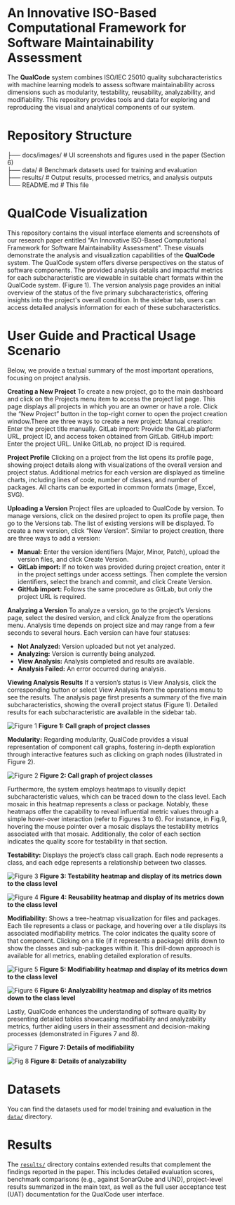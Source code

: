
 # An Innovative ISO-Based Computational Framework for Software Maintainability Assessment

The **QualCode** system combines ISO/IEC 25010 quality subcharacteristics with machine learning models to assess software maintainability across dimensions such as modularity, testability, reusability, analyzability, and modifiability. This repository provides tools and data for exploring and reproducing the visual and analytical components of our system.

# Repository Structure

├── docs/images/ # UI screenshots and figures used in the paper (Section 6)  
├── data/ # Benchmark datasets used for training and evaluation  
├── results/ # Output results, processed metrics, and analysis outputs  
└── README.md # This file


# QualCode Visualization

This repository contains the visual interface elements and screenshots of our research paper entitled "An Innovative ISO-Based Computational Framework for Software Maintainability Assessment". These visuals demonstrate the analysis and visualization capabilities of the **QualCode** system.
The QualCode system offers diverse perspectives on the status of software components. The provided analysis details and impactful metrics for each subcharacteristic are viewable in suitable chart formats within the QualCode system. (Figure 1). The version analysis page provides an initial overview of the status of the five primary subcharacteristics, offering insights into the project's overall condition. In the sidebar tab, users can access detailed analysis information for each of these subcharacteristics.

# User Guide and Practical Usage Scenario

Below, we provide a textual summary of the most important operations, focusing on project analysis.

**Creating a New Project**
To create a new project, go to the main dashboard and click on the Projects menu item to access the project list page. This page displays all projects in which you are an owner or have a role. Click the “New Project” button in the top-right corner to open the project creation window.There are three ways to create a new project:
Manual creation: Enter the project title manually.
GitLab import: Provide the GitLab platform URL, project ID, and access token obtained from GitLab.
GitHub import: Enter the project URL. Unlike GitLab, no project ID is required.

**Project Profile**
Clicking on a project from the list opens its profile page, showing project details along with visualizations of the overall version and project status. Additional metrics for each version are displayed as timeline charts, including lines of code, number of classes, and number of packages. All charts can be exported in common formats (image, Excel, SVG).

**Uploading a Version**
Project files are uploaded to QualCode by version. To manage versions, click on the desired project to open its profile page, then go to the Versions tab. The list of existing versions will be displayed. To create a new version, click “New Version”. Similar to project creation, there are three ways to add a version:

- **Manual:** Enter the version identifiers (Major, Minor, Patch), upload the version files, and click Create Version.  
- **GitLab import:** If no token was provided during project creation, enter it in the project settings under access settings. Then complete the version identifiers, select the branch and commit, and click Create Version.  
- **GitHub import:** Follows the same procedure as GitLab, but only the project URL is required.  

**Analyzing a Version**
To analyze a version, go to the project’s Versions page, select the desired version, and click Analyze from the operations menu. Analysis time depends on project size and may range from a few seconds to several hours. Each version can have four statuses:

- **Not Analyzed:** Version uploaded but not yet analyzed.  
- **Analyzing:** Version is currently being analyzed.  
- **View Analysis:** Analysis completed and results are available.  
- **Analysis Failed:** An error occurred during analysis.  

**Viewing Analysis Results**
If a version’s status is View Analysis, click the corresponding button or select View Analysis from the operations menu to see the results. The analysis page first presents a summary of the five main subcharacteristics, showing the overall project status (Figure 1). Detailed results for each subcharacteristic are available in the sidebar tab.

![Figure 1](./docs/images/callgraph.png)
**Figure 1: Call graph of project classes**

**Modularity:** Regarding modularity, QualCode provides a visual representation of component call graphs, fostering in-depth exploration through interactive features such as clicking on graph nodes (illustrated in Figure 2). 

![Figure 2](./docs/images/callgraph-click.png)
**Figure 2: Call graph of project classes**

Furthermore, the system employs heatmaps to visually depict subcharacteristic values, which can be traced down to the class level. Each mosaic in this heatmap represents a class or package. Notably, these heatmaps offer the capability to reveal influential metric values through a simple hover-over interaction (refer to Figures 3 to 6). For instance, in Fig.9, hovering the mouse pointer over a mosaic displays the testability metrics associated with that mosaic. Additionally, the color of each section indicates the quality score for testability in that section.



**Testability:** Displays the project’s class call graph. Each node represents a class, and each edge represents a relationship between two classes.

![Figure 3](./docs/images/testability-heatmap.png)
**Figure 3: Testability heatmap and display of its metrics down to the class level**

![Figure 4](./docs/images/reusability-heatmap.png)
**Figure 4: Reusability heatmap and display of its metrics down to the class level**

**Modifiability:** Shows a tree-heatmap visualization for files and packages. Each tile represents a class or package, and hovering over a tile displays its associated modifiability metrics. The color indicates the quality score of that component.
Clicking on a tile (if it represents a package) drills down to show the classes and sub-packages within it. This drill-down approach is available for all metrics, enabling detailed exploration of results.

![Figure 5](./docs/images/modifiability-heatmap.png)
**Figure 5: Modifiability heatmap and display of its metrics down to the class level**

![Figure 6](./docs/images/analyzability-heatmap.png)
**Figure 6: Analyzability heatmap and display of its metrics down to the class level**

Lastly, QualCode enhances the understanding of software quality by presenting detailed tables showcasing modifiability and analyzability metrics, further aiding users in their assessment and decision-making processes (demonstrated in Figures 7 and 8).

![Figure 7](./docs/images/modifiability-details.png)
**Figure 7: Details of modifiability**

![Fig 8](./docs/images/analyzability-details.png)
**Figure 8: Details of analyzability**


#  Datasets

You can find the datasets used for model training and evaluation in the [`data/`](data/) directory. 

#  Results
The [`results/`](results/)  directory contains extended results that complement the findings reported in the paper. This includes detailed evaluation scores, benchmark comparisons (e.g., against SonarQube and UND), project-level results summarized in the main text, as well as the full user acceptance test (UAT) documentation for the QualCode user interface.
